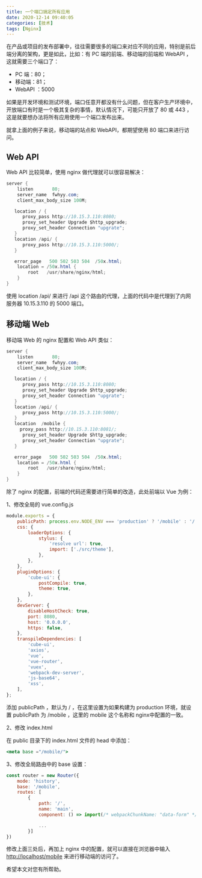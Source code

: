 ```yaml
---
title: 一个端口搞定所有应用
date: 2020-12-14 09:40:05
categories: [技术]
tags: [Nginx]
---
```


在产品或项目的发布部署中，往往需要很多的端口来对应不同的应用，特别是前后端分离的架构，更是如此，比如：有 PC 端的前端、移动端的前端和 WebAPI ，这就需要三个端口了：

<!--more-->

- PC 端：80；
- 移动端：81；
- WebAPI ：5000

如果是开发环境和测试环境，端口任意开都没有什么问题，但在客户生产环境中，开放端口有时是一个极其复杂的事情，默认情况下，可能只开放了 80 或 443 ，这是就要想办法将所有应用使用一个端口发布出来。

就拿上面的例子来说，移动端的站点和 WebAPI，都期望使用 80 端口来进行访问。

## Web API

Web API 比较简单，使用 nginx 做代理就可以很容易解决：

```csharp
server {
    listen       80;
    server_name  fwhyy.com;
    client_max_body_size 100M;

   location / {
      proxy_pass http://10.15.3.110:8080;
      proxy_set_header Upgrade $http_upgrade;
      proxy_set_header Connection "upgrate";
   }
   location /api/ {
      proxy_pass http://10.15.3.110:5000/;
   }

   error_page   500 502 503 504  /50x.html;
    location = /50x.html {
        root   /usr/share/nginx/html;
    }
}
```

使用 location /api/ 来进行 /api 这个路由的代理，上面的代码中是代理到了内网服务器 10.15.3.110 的 5000 端口。

## 移动端 Web

移动端 Web 的 nginx 配置和 Web API 类似：

```csharp
server {
    listen       80;
    server_name  fwhyy.com;
    client_max_body_size 100M;

   location / {
      proxy_pass http://10.15.3.110:8080;
      proxy_set_header Upgrade $http_upgrade;
      proxy_set_header Connection "upgrate";
   }
   location /api/ {
      proxy_pass http://10.15.3.110:5000/;
   }
   location  /mobile {
     proxy_pass http://10.15.3.110:8081/;
      proxy_set_header Upgrade $http_upgrade;
      proxy_set_header Connection "upgrate";
   }

   error_page   500 502 503 504  /50x.html;
    location = /50x.html {
        root   /usr/share/nginx/html;
    }
}
```

除了 nginx 的配置，前端的代码还需要进行简单的改造，此处前端以 Vue 为例：

1、修改全局的 vue.config.js 

```jsx
module.exports = {
	publicPath: process.env.NODE_ENV === 'production' ? '/mobile' : '/',
	css: {
		loaderOptions: {
			stylus: {
				'resolve url': true,
				import: ['./src/theme'],
			},
		},
	},
	pluginOptions: {
		'cube-ui': {
			postCompile: true,
			theme: true,
		},
	},
	devServer: {
		disableHostCheck: true,
		port: 8080,
		host: '0.0.0.0',
		https: false,
	},
	transpileDependencies: [
		'cube-ui',
		'axios',
		'vue',
		'vue-router',
		'vuex',
		'webpack-dev-server',
		'js-base64',
		'xss',
	],
};
```

添加 publicPath ，默认为 / ，在这里设置为如果构建为 production 环境，就设置 publicPath 为 /mobile ，这里的 mobile 这个名称和 nginx中配置的一致。

2、修改 index.html 

在 public 目录下的 index.html 文件的 head 中添加：

```jsx
<meta base ="/mobile/">
```

3、修改全局路由中的 base 设置：

```jsx
const router = new Router({
	mode: 'history',
	base: '/mobile',
	routes: [
		{
			path: '/',
			name: 'main',
			component: () => import(/* webpackChunkName: "data-form" */ '@/views/main-view'),

            ...
        }]
})
```

修改上面三处后，再加上 nginx 中的配置，就可以直接在浏览器中输入 [http://localhost/mobile](http://localhost/mobile)  来进行移动端的访问了。

希望本文对您有所帮助。
